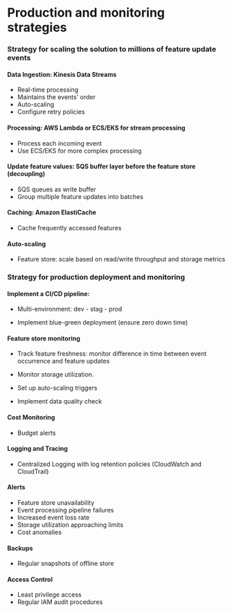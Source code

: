 # Production and monitoring strategies

### Strategy for scaling the solution to millions of feature update events

#### Data Ingestion: Kinesis Data Streams

- Real-time processing
- Maintains the events' order
- Auto-scaling
- Configure retry policies

#### Processing: AWS Lambda or ECS/EKS for stream processing

- Process each incoming event 
- Use ECS/EKS for more complex processing

#### Update feature values: SQS buffer layer before the feature store (decoupling)

- SQS queues as write buffer
- Group multiple feature updates into batches

#### Caching: Amazon ElastiCache

- Cache frequently accessed features

#### Auto-scaling

- Feature store: scale based on read/write throughput and storage metrics

### Strategy for production deployment and monitoring

#### Implement a CI/CD pipeline: 

- Multi-environment: dev - stag - prod

- Implement blue-green deployment (ensure zero down time)

#### Feature store monitoring

- Track feature freshness: monitor difference in time between event occurrence and feature updates

- Monitor storage utilization.

- Set up auto-scaling triggers

- Implement data quality check

#### Cost Monitoring

- Budget alerts

#### Logging and Tracing

- Centralized Logging with log retention policies (CloudWatch and CloudTrail)

#### Alerts

- Feature store unavailability
- Event processing pipeline failures
- Increased event loss rate
- Storage utilization approaching limits
- Cost anomalies

#### Backups

- Regular snapshots of offline store

#### Access Control

- Least privilege access
- Regular IAM audit procedures

